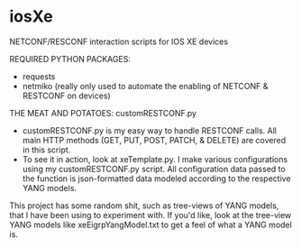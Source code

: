 # iosXe
NETCONF/RESCONF interaction scripts for IOS XE devices

REQUIRED PYTHON PACKAGES:
- requests
- netmiko (really only used to automate the enabling of NETCONF & RESTCONF on devices)

THE MEAT AND POTATOES: customRESTCONF.py
- customRESTCONF.py is my easy way to handle RESTCONF calls.  All main HTTP methods (GET, PUT, POST, PATCH, & DELETE) are covered in this script.
- To see it in action, look at xeTemplate.py.  I make various configurations using my customRESTCONF.py script.  All configuration data passed to the function is json-formatted data modeled according to the respective YANG models.

This project has some random shit, such as tree-views of YANG models, that I have been using to experiment with.  If you'd like, look at the tree-view YANG models like xeEigrpYangModel.txt to get a feel of what a YANG model is.
